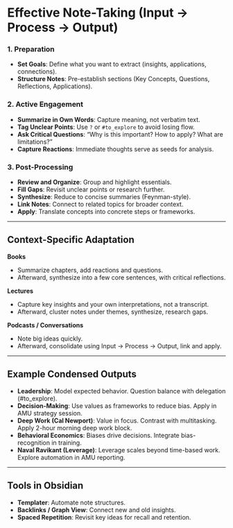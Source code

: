 # Effective Note-Taking (Input → Process → Output)

### 1. Preparation

* **Set Goals**: Define what you want to extract (insights, applications, connections).
* **Structure Notes**: Pre-establish sections (Key Concepts, Questions, Reflections, Applications).

### 2. Active Engagement

* **Summarize in Own Words**: Capture meaning, not verbatim text.
* **Tag Unclear Points**: Use `?` or `#to_explore` to avoid losing flow.
* **Ask Critical Questions**: “Why is this important? How to apply? What are limitations?”
* **Capture Reactions**: Immediate thoughts serve as seeds for analysis.

### 3. Post-Processing

* **Review and Organize**: Group and highlight essentials.
* **Fill Gaps**: Revisit unclear points or research further.
* **Synthesize**: Reduce to concise summaries (Feynman-style).
* **Link Notes**: Connect to related topics for broader context.
* **Apply**: Translate concepts into concrete steps or frameworks.

---

## Context-Specific Adaptation

**Books**

* Summarize chapters, add reactions and questions.
* Afterward, synthesize into a few core sentences, with critical reflections.

**Lectures**

* Capture key insights and your own interpretations, not a transcript.
* Afterward, cluster notes under themes, synthesize, research gaps.

**Podcasts / Conversations**

* Note big ideas quickly.
* Afterward, consolidate using Input → Process → Output, link and apply.

---

## Example Condensed Outputs

* **Leadership**: Model expected behavior. Question balance with delegation (#to\_explore).
* **Decision-Making**: Use values as frameworks to reduce bias. Apply in AMU strategy session.
* **Deep Work (Cal Newport)**: Value in focus. Contrast with multitasking. Apply 2-hour morning deep work block.
* **Behavioral Economics**: Biases drive decisions. Integrate bias-recognition in training.
* **Naval Ravikant (Leverage)**: Leverage scales beyond time-based work. Explore automation in AMU reporting.

---

## Tools in Obsidian

* **Templater**: Automate note structures.
* **Backlinks / Graph View**: Connect new and old insights.
* **Spaced Repetition**: Revisit key ideas for recall and retention.

